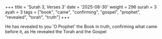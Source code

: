 +++
title = 'Surah 3, Verses 3'
date = '2025-08-30'
weight = 296
surah = 3
ayah = 3
tags = ["book", "came", "confirming", "gospel", "prophet", "revealed", "torah", "truth"]
+++

He has revealed to you ˹O Prophet˺ the Book in truth, confirming what came before it, as He revealed the Torah and the Gospel